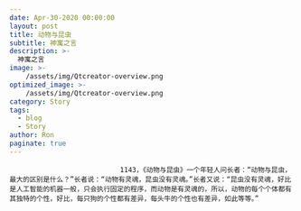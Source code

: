 ```yaml
---
date: Apr-30-2020 00:00:00
layout: post
title: 动物与昆虫
subtitle: 神寓之言
description: >-
  神寓之言
image: >-
    /assets/img/Qtcreator-overview.png
optimized_image: >-
    /assets/img/Qtcreator-overview.png
category: Story
tags:
  - blog
  - Story
author: Ron
paginate: true
---
```


							　　1143，《动物与昆虫》一个年轻人问长者：“动物与昆虫，最大的区别是什么？”长者说：“动物有灵魂，昆虫没有灵魂。”长者又说：“昆虫没有灵魂，好比是人工智能的机器一般，只会执行固定的程序，而动物是有灵魂的，所以，动物的每个个体都有其独特的个性，好比，每只狗的个性都有差异，每头牛的个性也有差异，如此等等。”
							
							
						